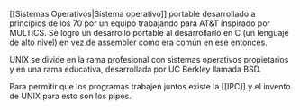 [[Sistemas Operativos|Sistema operativo]] portable desarrollado a principios de los 70 por un equipo trabajando para AT&T inspirado por MULTICS. Se logro un desarrollo portable al desarrollarlo en C (un lenguaje de alto nivel) en vez de assembler como era común en ese entonces.

UNIX se divide en la rama profesional con sistemas operativos propietarios y en una rama educativa, desarrollada por UC Berkley llamada BSD.

Para permitir que los programas trabajen juntos existe la [[IPC]] y el invento de UNIX para esto son los pipes.